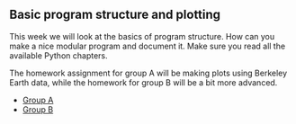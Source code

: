 ## Basic program structure and plotting
This week we will look at the basics of program structure. How can you make
a nice modular program and document it. Make sure you read all the available
Python chapters.

The homework assignment for group A will be making plots using Berkeley Earth
data, while the homework for group B will be a bit more advanced.

* [Group A](assignment-week-5-group-a.pdf)
* [Group B](assignment-week-4-group-b.pdf)



